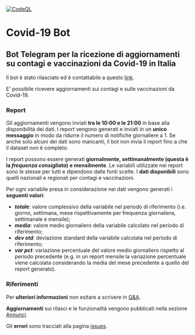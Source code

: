 [![CodeQL](https://github.com/cavfiumella/covid19-bot/actions/workflows/codeql-analysis.yml/badge.svg)](https://github.com/cavfiumella/covid19-bot/actions/workflows/codeql-analysis.yml)

# Covid-19 Bot
## Bot Telegram per la ricezione di aggiornamenti su contagi e vaccinazioni da Covid-19 in Italia

Il bot è stato rilasciato ed è contattabile a questo [link](https://t.me/cavfiumella_covid19_bot).

E' possibile ricevere aggiornamenti sui contagi e sulle vaccinazioni da Covid-19.

### Report
Gli aggiornamenti vengono inviati **tra le 10:00 e le 21:00** in base alla disponibilità dei dati.
I report vengono generati e inviati in un **unico messaggio** in modo da ridurre il numero di notifiche giornaliere a 1.
Se anche solo alcuni dei dati sono mancanti, il bot non invia il report fino a che il dataset non è completo.

I report possono essere generati **giornalmente, settimanalmente (questa è la _frequenza consigliata_) e mensilmente**.
Le variabili utilizzate nei report sono le stesse per tutti e dipendono dalle fonti scelte.
I **dati disponibili** sono quelli nazionali e regionali per contagi e vaccinazioni.


Per ogni variabile presa in considerazione nei dati vengono generati i **seguenti valori**:
- **_totale_**: valore complessivo della variabile nel periodo di riferimento (i.e. giorno, settimana, mese rispettivamente per frequenza giornaliera, settimanale e mensile);
- **_media_**: valore medio giornaliero della variabile calcolato nel periodo di riferimento;
- **_dev std_**: deviazione standard della variabile calcolata nel periodo di riferimento;
- **_var pct_**: variazione percentuale del valore medio giornaliero rispetto al periodo precedente (e.g. in un report mensile la variazione percentuale viene calcolata considerando la media del mese precedente a quello del report generato).

### Riferimenti
Per **ulteriori informazioni** non esitare a scrivere in [Q&A](https://github.com/cavfiumella/covid19-bot/discussions/categories/q-a).

**Aggiornamenti** sui rilasci e le funzionalità vengono pubblicati nella sezione [Annunci](https://github.com/cavfiumella/covid19-bot/discussions/categories/annunci).

Gli **errori** sono tracciati alla pagina [issues](https://github.com/cavfiumella/covid19-bot/issues).
